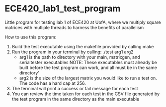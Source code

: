 # ECE420_lab1_test_program
Little program for testing lab 1 of ECE420 at UofA, where we multiply square matrices with mutliple  threads to harness the benefits of parallelism

How to use this program:
1. Build the test executable using the makefile provided by calling make
2. Run the program in your terminal by calling:
   ./test arg1 arg2
    - arg1 is the path to directory with your main, matrixgen, and serialtester executables
       NOTE: These executables must already be built before the test program can work, and all must be in the same directory'
    - arg2 is the size of the largest matrix you would like to run a test on. The code has a hard cap at 256.
3. The terminal will print a success or fail message for each test
4. You can review the time taken for each test in the CSV file generated by the test program in the same directory as the 
   main executable
